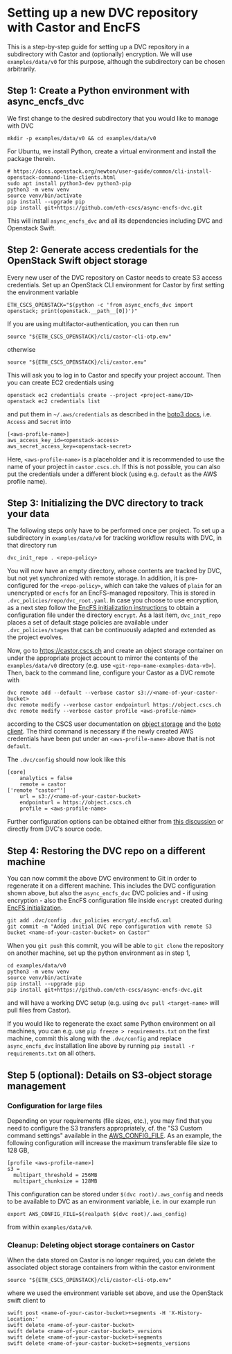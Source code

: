 # Setting up a new DVC repository with Castor and EncFS

This is a step-by-step guide for setting up a DVC repository in a subdirectory with Castor and (optionally) encryption. We will use `examples/data/v0` for this purpose, although the subdirectory can be chosen arbitrarily.

## Step 1: Create a Python environment with async_encfs_dvc

We first change to the desired subdirectory that you would like to manage with DVC
```shell
mkdir -p examples/data/v0 && cd examples/data/v0
```

For Ubuntu, we install Python, create a virtual environment and install the package therein.
```shell
# https://docs.openstack.org/newton/user-guide/common/cli-install-openstack-command-line-clients.html
sudo apt install python3-dev python3-pip
python3 -m venv venv
source venv/bin/activate
pip install --upgrade pip
pip install git+https://github.com/eth-cscs/async-encfs-dvc.git
```

This will install `async_encfs_dvc` and all its dependencies including DVC and Openstack Swift.

## Step 2: Generate access credentials for the OpenStack Swift object storage

Every new user of the DVC repository on Castor needs to create S3 access credentials. Set up an OpenStack CLI environment for Castor by first setting the environment variable
```shell
ETH_CSCS_OPENSTACK="$(python -c 'from async_encfs_dvc import openstack; print(openstack.__path__[0])')"
```
If you are using multifactor-authentication, you can then run
```shell
source "${ETH_CSCS_OPENSTACK}/cli/castor-cli-otp.env"
```
otherwise
```shell
source "${ETH_CSCS_OPENSTACK}/cli/castor.env"
```
This will ask you to log in to Castor and specify your project account. Then you can create EC2 credentials using
```shell
openstack ec2 credentials create --project <project-name/ID>
openstack ec2 credentials list
```
and put them in `~/.aws/credentials` as described in the [boto3 docs](https://boto3.amazonaws.com/v1/documentation/api/latest/guide/credentials.html#guide-credentials), i.e. `Access` and `Secret` into
```shell
[<aws-profile-name>]
aws_access_key_id=<openstack-access>
aws_secret_access_key=<openstack-secret>
```
Here, `<aws-profile-name>` is a placeholder and it is recommended to use the name of your project in `castor.cscs.ch`. If this is not possible, you can also put the credentials under a different block (using e.g. `default` as the AWS profile name).

## Step 3: Initializing the DVC directory to track your data

The following steps only have to be performed once per project. To set up a subdirectory in `examples/data/v0` for tracking workflow results with DVC, in that directory run 

```shell
dvc_init_repo . <repo-policy>
```
You will now have an empty directory, whose contents are tracked by DVC, but not yet synchronized with remote storage. In addition, it is pre-configured for the `<repo-policy>`, which can take the values of `plain` for an unencrypted or `encfs` for an EncFS-managed repository. This is stored in `.dvc_policies/repo/dvc_root.yaml`. In case you choose to use encryption, as a next step follow the [EncFS initialization instructions](../async_encfs_dvc/encfs_int/README.md) to obtain a configuration file under the directory `encrypt`. As a last item, `dvc_init_repo` places a set of default stage policies are available under `.dvc_policies/stages` that can be continuously adapted and extended as the project evolves.

Now, go to https://castor.cscs.ch and create an object storage container on under the appropriate project account to mirror the contents of the `examples/data/v0` directory (e.g. use `<git-repo-name-examples-data-v0>`). Then, back to the command line, configure your Castor as a DVC remote with 
```shell
dvc remote add --default --verbose castor s3://<name-of-your-castor-bucket>
dvc remote modify --verbose castor endpointurl https://object.cscs.ch
dvc remote modify --verbose castor profile <aws-profile-name>
```
according to the CSCS user documentation on [object storage](https://user.cscs.ch/storage/object_storage/) and the [boto client](https://user.cscs.ch/storage/object_storage/usage_examples/boto/). The third command is necessary if the newly created AWS credentials have been put under an `<aws-profile-name>` above that is not `default`.

The `.dvc/config` should now look like this

```shell
[core]
    analytics = false
    remote = castor
['remote "castor"']
    url = s3://<name-of-your-castor-bucket>
    endpointurl = https://object.cscs.ch
    profile = <aws-profile-name>
```

Further configuration options can be obtained either from [this discussion](https://github.com/iterative/dvc/issues/1029#issuecomment-414837587) or directly from DVC's source code. 

## Step 4: Restoring the DVC repo on a different machine

You can now commit the above DVC environment to Git in order to regenerate it on a different machine. This includes the DVC configuration shown above, but also the `async_encfs_dvc` DVC policies and - if using encryption - also the EncFS configuration file inside `encrypt` created during [EncFS initialization](../async_encfs_dvc/encfs_int/README.md).

```shell
git add .dvc/config .dvc_policies encrypt/.encfs6.xml
git commit -m "Added initial DVC repo configuration with remote S3 bucket <name-of-your-castor-bucket> on Castor"
```

When you `git push` this commit, you will be able to `git clone` the repository on another machine, set up the python environment as in step 1,

```shell
cd examples/data/v0
python3 -m venv venv
source venv/bin/activate
pip install --upgrade pip
pip install git+https://github.com/eth-cscs/async-encfs-dvc.git
```
and will have a working DVC setup (e.g. using `dvc pull <target-name>` will pull files from Castor).

If you would like to regenerate the exact same Python environment on all machines, you can e.g. use `pip freeze > requirements.txt` on the first machine, commit this along with the `.dvc/config` and replace `async_encfs_dvc` installation line above by running `pip install -r requirements.txt` on all others.

## Step 5 (optional): Details on S3-object storage management

### Configuration for large files

Depending on your requirements (file sizes, etc.), you may find that you need to configure the S3 transfers appropriately, cf. the "S3 Custom command settings" available in the [AWS_CONFIG_FILE](https://docs.aws.amazon.com/cli/latest/userguide/cli-configure-files.html). As an example, the following configuration will increase the maximum transferable file size to 128 GB,

```
[profile <aws-profile-name>]
s3 =
  multipart_threshold = 256MB
  multipart_chunksize = 128MB
```

This configuration can be stored under `$(dvc root)/.aws_config` and needs to be available to DVC as an environment variable, i.e. in our example run

```shell
export AWS_CONFIG_FILE=$(realpath $(dvc root)/.aws_config)
```

from within `examples/data/v0`.


### Cleanup: Deleting object storage containers on Castor

When the data stored on Castor is no longer required, you can delete the associated object storage containers from within the castor environment
```shell
source "${ETH_CSCS_OPENSTACK}/cli/castor-cli-otp.env"
```
where we used the environment variable set above, and use the OpenStack swift client to
```shell
swift post <name-of-your-castor-bucket>+segments -H 'X-History-Location:'
swift delete <name-of-your-castor-bucket>
swift delete <name-of-your-castor-bucket>_versions
swift delete <name-of-your-castor-bucket>+segments
swift delete <name-of-your-castor-bucket>+segments_versions
```
